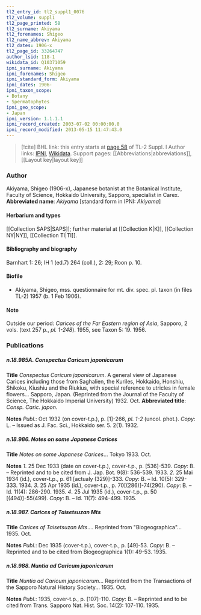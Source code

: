 ```yaml
---
tl2_entry_id: tl2_suppl1_0076
tl2_volume: suppl1
tl2_page_printed: 58
tl2_surname: Akiyama
tl2_forenames: Shigeo
tl2_name_abbrev: Akiyama
tl2_dates: 1906-x
tl2_page_id: 33264747
author_lsid: 118-1
wikidata_id: Q10371059
ipni_surname: Akiyama
ipni_forenames: Shigeo
ipni_standard_form: Akiyama
ipni_dates: 1906-
ipni_taxon_scope: 
- Botany
- Spermatophytes
ipni_geo_scope: 
- Japan
ipni_version: 1.1.1.1
ipni_record_created: 2003-07-02 00:00:00.0
ipni_record_modified: 2013-05-15 11:47:43.0
---
```


> [!cite] BHL link: this entry starts at [page 58](https://www.biodiversitylibrary.org/page/33264747) of TL-2 Suppl. I
> Author links: [IPNI](https://www.ipni.org/a/118-1), [Wikidata](https://www.wikidata.org/wiki/Q10371059). Support pages: [[Abbreviations|abbreviations]], [[Layout key|layout key]]

### Author

Akiyama, Shigeo (1906-x), Japanese botanist at the Botanical Institute, Faculty of Science, Hokkaido University, Sapporo, specialist in Carex. 
**Abbreviated name**: *Akiyama* \[standard form in IPNI: *Akiyama*\]

#### Herbarium and types

[[Collection SAPS|SAPS]]; further material at [[Collection K|K]], [[Collection NY|NY]], [[Collection TI|TI]].

#### Bibliography and biography

Barnhart 1: 26; IH 1 (ed.7) 264 (coll.), 2: 29; Roon p. 10.

#### Biofile

- Akiyama, Shigeo, mss. questionnaire for mt. div. spec. pl. taxon (in files TL-2) 1957 (b. 1 Feb 1906).

#### Note

Outside our period: *Carices of the Far Eastern region of Asia*, Sapporo, 2 vols. (text 257 p., *pl. 1-248*). 1955, see Taxon 5: 19. 1956.

### Publications

##### n.18.985A. Conspectus Caricum japonicarum

**Title**
*Conspectus Caricum japonicarum*. A general view of Japanese Carices including those from Saghalien, the Kuriles, Hokkaido, Honshiu, Shikoku, Kiushiu and the Riukius, with special reference to utricles in female flowers... Sapporo, Japan. (Reprinted from the Journal of the Faculty of Science, The Hokkaido Imperial University) 1932. Oct.
**Abbreviated title**: *Consp. Caric. japon.*

**Notes**
*Publ*.: Oct 1932 (on cover-t.p.), p. \[1\]-266, *pl. 1-2* (uncol. phot.). *Copy*: L. – Issued as J. Fac. Sci., Hokkaido ser. 5. 2(1). 1932.

##### n.18.986. Notes on some Japanese Carices

**Title**
*Notes on some Japanese Carices*... Tokyo 1933. Oct.

**Notes**
*1*. 25 Dec 1933 (date on cover-t.p.), cover-t.p., p. \[536\]-539. *Copy*: B. – Reprinted and to be cited from J. Jap. Bot. 9(8): 536-539. 1933.
*2*. 25 Mai 1934 (id.), cover-t.p., p. 61 \[actualy (329)\]-333. *Copy*: B. – Id. 10(5): 329-333. 1934.
*3*. 25 Apr 1935 (id.), cover-t.p., p. 70\[(286)\]-74(290). *Copy*: B. – Id. 11(4): 286-290. 1935.
*4*. 25 Jul 1935 (id.), cover-t.p., p. 50 \[(494)\]-55(499). *Copy*: B. – Id. 11(7): 494-499. 1935.

##### n.18.987. Carices of Taisetsuzan Mts

**Title**
*Carices of Taisetsuzan Mts*.... Reprinted from "Biogeographica"... 1935. Oct.

**Notes**
*Publ*.: Dec 1935 (cover-t.p.), cover-t.p., p. \[49\]-53. *Copy*: B. – Reprinted and to be cited from Biogeographica 1(1): 49-53. 1935.

##### n.18.988. Nuntia ad Caricum japonicarum

**Title**
*Nuntia ad Caricum japonicarum*... Reprinted from the Transactions of the Sapporo Natural History Society... 1935. Oct.

**Notes**
*Publ*.: 1935, cover-t.p., p. \[107\]-110. *Copy*: B. – Reprinted and to be cited from Trans. Sapporo Nat. Hist. Soc. 14(2): 107-110. 1935.

